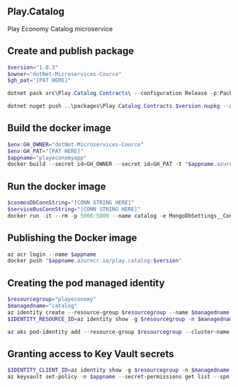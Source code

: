 ## Play.Catalog
Play Economy Catalog microservice

## Create and publish package
```powershell
$version="1.0.3"
$owner="dotNet-Microservices-Cource"
$gh_pat="[PAT HERE]"

dotnet pack src\Play.Catalog.Contracts\ --configuration Release -p:PackageVersion=$version -p:RepositoryUrl=https://github.com/$owner/play.catalog -o..\packages

dotnet nuget push ..\packages\Play.Catalog.Contracts.$version.nupkg --api-key $gh_pat --source "github"
```

## Build the docker image
```powershell
$env:GH_OWNER="dotNet-Microservices-Cource"
$env:GH_PAT="[PAT HERE]"
$appname="playeconomyapp"
docker build --secret id=GH_OWNER --secret id=GH_PAT -t "$appname.azurecr.io/play.catalog:$version" .
```

## Run the docker image
```powershell
$cosmosDbConnString="[CONN STRING HERE]"
$serviceBusConnString="[CONN STRING HERE]"
docker run -it --rm -p 5000:5000 --name catalog -e MongoDbSettings__ConnectionString=$cosmosDbConnString -e ServiceBusSettings__ConnectionString=$serviceBusConnString -e ServiceSettings__MessageBroker="SERVICEBUS" play.catalog:$version
```

## Publishing the Docker image
```powershell
az acr login --name $appname
docker push "$appname.azurecr.io/play.catalog:$version"
```

## Creating the pod managed identity
```powershell
$resourcegroup="playeconomy"
$managedname="catalog"
az identity create --resource-group $resourcegroup --name $managedname
$IDENTITY_RESOURCE_ID=az identity show -g $resourcegroup -n $managedname --query id -otsv

az aks pod-identity add --resource-group $resourcegroup --cluster-name $appname --namespace $managedname --name $managedname --identity-resource-id $IDENTITY_RESOURCE_ID
```

## Granting access to Key Vault secrets
```powershell
$IDENTITY_CLIENT_ID=az identity show -g $resourcegroup -n $managedname --query clientId -otsv
az keyvault set-policy -n $appname --secret-permissions get list --spn $IDENTITY_CLIENT_ID
```